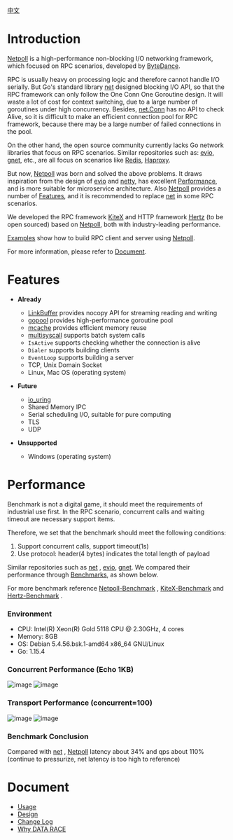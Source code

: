 [中文](README_CN.md)

# Introduction

[Netpoll](https://github.com/cloudwego/netpoll) is a high-performance non-blocking I/O networking framework, which
focused on RPC scenarios, developed by [ByteDance](https://www.bytedance.com).

RPC is usually heavy on processing logic and therefore cannot handle I/O serially. But Go's standard
library [net](https://github.com/golang/go/tree/master/src/net) designed blocking I/O API, so that the RPC framework can
only follow the One Conn One Goroutine design. It will waste a lot of cost for context switching, due to a large number
of goroutines under high concurrency. Besides, [net.Conn](https://github.com/golang/go/blob/master/src/net/net.go) has
no API to check Alive, so it is difficult to make an efficient connection pool for RPC framework, because there may be a
large number of failed connections in the pool.

On the other hand, the open source community currently lacks Go network libraries that focus on RPC scenarios. Similar
repositories such as: [evio](https://github.com/tidwall/evio), [gnet](https://github.com/panjf2000/gnet), etc., are all
focus on scenarios like [Redis](https://redis.io), [Haproxy](http://www.haproxy.org).

But now, [Netpoll](https://github.com/cloudwego/netpoll) was born and solved the above problems. It draws inspiration
from the design of [evio](https://github.com/tidwall/evio) and [netty](https://github.com/netty/netty), has
excellent [Performance](#performance), and is more suitable for microservice architecture.
Also [Netpoll](https://github.com/cloudwego/netpoll) provides a number of [Features](#features), and it is recommended
to replace [net](https://github.com/golang/go/tree/master/src/net) in some RPC scenarios.

We developed the RPC framework [KiteX](https://github.com/cloudwego/kitex) and HTTP
framework [Hertz](https://github.com/cloudwego/hertz) (to be open sourced) based
on [Netpoll](https://github.com/cloudwego/netpoll), both with industry-leading performance.

[Examples](https://github.com/cloudwego/netpoll-benchmark) show how to build RPC client and server
using [Netpoll](https://github.com/cloudwego/netpoll).

For more information, please refer to [Document](#document).

# Features

* **Already**
    - [LinkBuffer](nocopy_linkbuffer.go) provides nocopy API for streaming reading and writing
    - [gopool](gopool) provides high-performance goroutine pool
    - [mcache](mcache) provides efficient memory reuse
    - [multisyscall](https://github.com/cloudwego/multisyscall) supports batch system calls
    - `IsActive` supports checking whether the connection is alive
    - `Dialer` supports building clients
    - `EventLoop` supports building a server
    - TCP, Unix Domain Socket
    - Linux, Mac OS (operating system)

* **Future**
    - [io_uring](https://github.com/axboe/liburing)
    - Shared Memory IPC
    - Serial scheduling I/O, suitable for pure computing
    - TLS
    - UDP

* **Unsupported**
    - Windows (operating system)

# Performance

Benchmark is not a digital game, it should meet the requirements of industrial use first. In the RPC scenario,
concurrent calls and waiting timeout are necessary support items.

Therefore, we set that the benchmark should meet the following conditions:

1. Support concurrent calls, support timeout(1s)
2. Use protocol: header(4 bytes) indicates the total length of payload

Similar repositories such as [net](https://github.com/golang/go/tree/master/src/net)
, [evio](https://github.com/tidwall/evio), [gnet](https://github.com/panjf2000/gnet). We compared their performance
through [Benchmarks](https://github.com/cloudwego/netpoll-benchmark), as shown below.

For more benchmark reference [Netpoll-Benchmark](https://github.com/cloudwego/netpoll-benchmark)
, [KiteX-Benchmark](https://github.com/cloudwego/kitex) and [Hertz-Benchmark](https://github.com/cloudwego/hertz) .

### Environment

* CPU:    Intel(R) Xeon(R) Gold 5118 CPU @ 2.30GHz, 4 cores
* Memory: 8GB
* OS:     Debian 5.4.56.bsk.1-amd64 x86_64 GNU/Linux
* Go:     1.15.4

### Concurrent Performance (Echo 1KB)

![image](docs/images/c_tp99.png)
![image](docs/images/c_qps.png)

### Transport Performance (concurrent=100)

![image](docs/images/s_tp99.png)
![image](docs/images/s_qps.png)

### Benchmark Conclusion

Compared with [net](https://github.com/golang/go/tree/master/src/net)
, [Netpoll](https://github.com/cloudwego/netpoll) latency about 34% and qps about 110%
(continue to pressurize, net latency is too high to reference)

# Document

* [Usage](docs/guide/usage.md)
* [Design](docs/reference/design.md)
* [Change Log](docs/reference/change_log.md)
* [Why DATA RACE](docs/reference/explain.md)


[gopool]: https://github.com/bytedance/gopkg/tree/develop/util/gopool
[mcache]: https://github.com/bytedance/gopkg/tree/develop/lang/mcache

